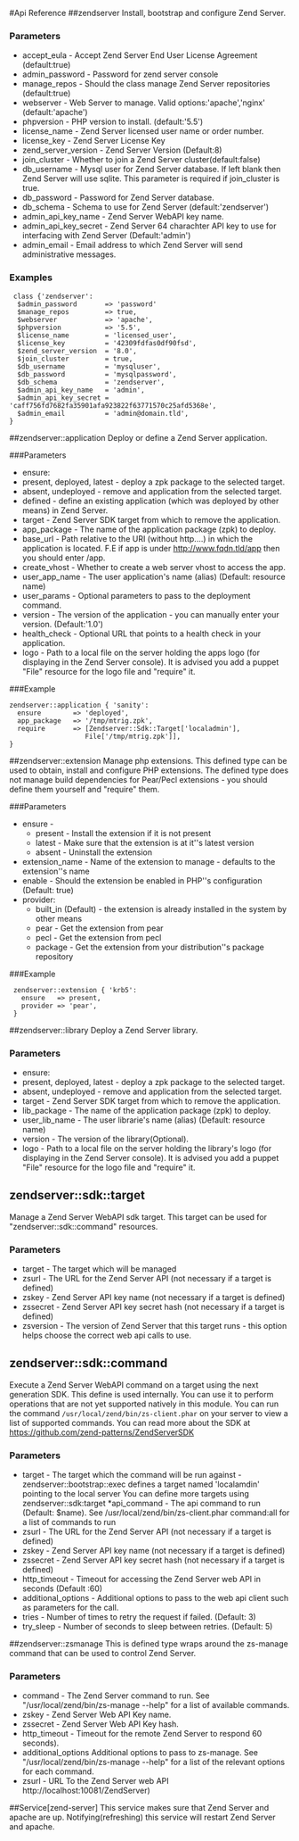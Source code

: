 #Api Reference
##zendserver
Install, bootstrap and configure Zend Server.

### Parameters
* accept_eula - Accept Zend Server End User License Agreement (default:true)
* admin_password - Password for zend server console
* manage_repos - Should the class manage Zend Server repositories (default:true)
* webserver - Web Server to manage. Valid options:'apache','nginx' (default:'apache')
* phpversion - PHP version to install. (default:'5.5')
* license_name - Zend Server licensed user name or order number.
* license_key - Zend Server License Key
* zend_server_version - Zend Server Version (Default:8)
* join_cluster - Whether to join a Zend Server cluster(default:false)
* db_username - Mysql user for Zend Server database. If left blank then Zend Server will use sqlite. This parameter is required if join_cluster is true.
* db_password - Password for Zend Server database.
* db_schema - Schema to use for Zend Server (default:'zendserver')
* admin_api_key_name - Zend Server WebAPI key name.
* admin_api_key_secret - Zend Server 64 charachter API key to use for interfacing with Zend Server (Default:'admin')
* admin_email - Email address to which Zend Server will send administrative messages.

### Examples

```
 class {'zendserver':
  $admin_password       => 'password'
  $manage_repos         => true,
  $webserver            => 'apache',
  $phpversion           => '5.5',
  $license_name         = 'licensed_user',
  $license_key          = '42309fdfas0df90fsd',
  $zend_server_version  = '8.0',
  $join_cluster         = true,
  $db_username          = 'mysqluser',
  $db_password          = 'mysqlpassword',
  $db_schema            = 'zendserver',
  $admin_api_key_name   = 'admin',
  $admin_api_key_secret = 'caff756fd7682fa35901afa923822f63771570c25afd5368e',
  $admin_email          = 'admin@domain.tld',
}
```

##zendserver::application
Deploy or define a Zend Server application. 

###Parameters
* ensure:
 * present, deployed, latest - deploy a zpk package to the selected target.
 * absent, undeployed - remove and application from the selected target.
 * defined - define an existing application (which was deployed by other means) in Zend Server.
* target - Zend Server SDK target from which to remove the application.
* app_package - The name of the application package (zpk) to deploy.
* base_url -  Path relative to the URI (without http....) in which the application is located. F.E if app is under http://www.fqdn.tld/app then
 you should enter /app.
* create_vhost - Whether to create a web server vhost to access the app.
* user_app_name -  The user application's name (alias) (Default: resource name)
* user_params -  Optional parameters to pass to the deployment command.
* version -  The version of the application - you can manually enter your version. (Default:'1.0')
* health_check -  Optional URL that points to a health check in your application.
* logo -  Path to a local file on the server holding the apps logo (for displaying in the Zend Server console). It is advised you add a puppet "File" resource for the logo file and "require" it.

###Example
```
zendserver::application { 'sanity':
  ensure        => 'deployed',
  app_package   => '/tmp/mtrig.zpk',
  require       => [Zendserver::Sdk::Target['localadmin'],
                   File['/tmp/mtrig.zpk']],
}
```

##zendserver::extension
Manage php extensions. This defined type can be used to obtain, install and configure PHP extensions.  The defined type does not manage build dependencies for Pear/Pecl extensions - you should define them yourself and "require" them.

###Parameters

* ensure -
  * present - Install the extension if it is not present
  * latest - Make sure that the extension is at it''s latest version
  * absent - Uninstall the extension
* extension_name -  Name of the extension to manage - defaults to the extension''s name
* enable -  Should the extension be enabled in PHP''s configuration (Default: true)
* provider:
  * built_in (Default) - the extension is already installed in the system by other means
  * pear - Get the extension from pear
  * pecl - Get the extension from pecl
  * package - Get the extension from your distribution''s package repository

###Example

```
 zendserver::extension { 'krb5':
   ensure   => present,
   provider => 'pear',
 }
```


##zendserver::library
Deploy a Zend Server library. 

### Parameters

* ensure:
 * present, deployed, latest - deploy a zpk package to the selected target.
 * absent, undeployed - remove and application from the selected target.
* target - Zend Server SDK target from which to remove the application.
* lib_package - The name of the application package (zpk) to deploy.
* user_lib_name - The user librarie's name (alias) (Default: resource name)
* version - The version of the library(Optional).
* logo - Path to a local file on the server holding the library's logo (for displaying in the Zend Server console).  It is advised you add a puppet "File" resource for the logo file and "require" it.

## zendserver::sdk::target
Manage a Zend Server WebAPI sdk target. This target can be used for "zendserver::sdk::command" resources.

### Parameters
* target - The target which will be managed
* zsurl - The URL for the Zend Server API (not necessary if a target is defined)
* zskey - Zend Server API key name (not necessary if a target is defined)
* zssecret - Zend Server API key secret hash (not necessary if a target is defined)
* zsversion - The version of Zend Server that this target runs - this option helps choose the correct web api calls to use.

## zendserver::sdk::command
Execute a Zend Server WebAPI command on a target using the next generation SDK. This define is used internally. You can use it to perform operations that are not yet supported natively in this module. You can run the command ```/usr/local/zend/bin/zs-client.phar``` on your server to view a list of supported commands.  You can read more about the SDK at https://github.com/zend-patterns/ZendServerSDK
### Parameters
* target - The target which the command will be run against - zendserver::bootstrap::exec defines a target named 'localamdin' pointing to the local server
You can define more targets using zendserver::sdk:target
*api_command - The api command to run (Default: $name). See /usr/local/zend/bin/zs-client.phar command:all for a list of commands to run
* zsurl - The URL for the Zend Server API (not necessary if a target is defined)
* zskey - Zend Server API key name (not necessary if a target is defined)
* zssecret - Zend Server API key secret hash (not necessary if a target is defined)
* http_timeout - Timeout for accessing the Zend Server web API in seconds (Default :60)
* additional_options - Additional options to pass to the web api client such as parameters for the call.
* tries - Number of times to retry the request if failed. (Default: 3)
* try_sleep - Number of seconds to sleep between retries. (Default: 5)

##zendserver::zsmanage
This is defined type wraps around the zs-manage command that can be used to control Zend Server.

### Parameters
* command - The Zend Server command to run. See "/usr/local/zend/bin/zs-manage --help" for a list of available commands.
* zskey - Zend Server Web API Key name.
* zssecret - Zend Server Web API Key hash.
* http_timeout - Timeout for the remote Zend Server to respond 60 seconds).
* additional_options Additional options to pass to zs-manage. See "/usr/local/zend/bin/zs-manage --help" for a list of the relevant options for each command.
* zsurl - URL To the Zend Server web API  http://localhost:10081/ZendServer)

##Service[zend-server]
This service makes sure that Zend Server and apache are up. 
Notifying(refreshing) this service will restart Zend Server and apache.
